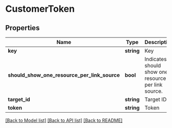 # CustomerToken

## Properties
Name | Type | Description | Notes
------------ | ------------- | ------------- | -------------
**key** | **string** | Key | [optional] 
**should_show_one_resource_per_link_source** | **bool** | Indicates if should show one resource per link source. | [optional] 
**target_id** | **string** | Target ID | [optional] 
**token** | **string** | Token | [optional] 

[[Back to Model list]](../README.md#documentation-for-models) [[Back to API list]](../README.md#documentation-for-api-endpoints) [[Back to README]](../README.md)

